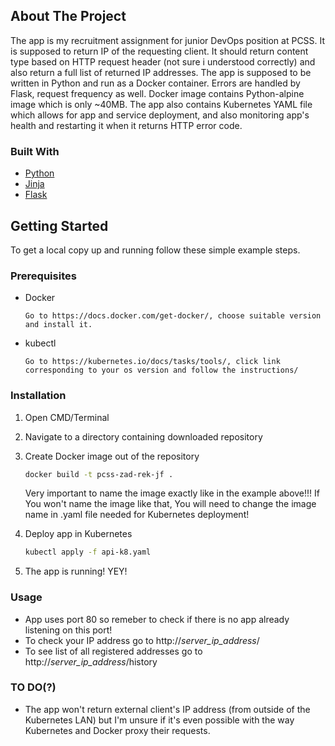 ## About The Project

The app is my recruitment assignment for junior DevOps position at PCSS. It is supposed to return IP of the requesting client. 
It should return content type based on HTTP request header (not sure i understood correctly) and also return a full list of returned IP addresses.
The app is supposed to be written in Python and run as a Docker container. Errors are handled by Flask, request frequency as well. 
Docker image contains Python-alpine image which is only ~40MB. The app also contains Kubernetes YAML file which allows for app and service deployment, and also monitoring app's health and restarting it when it returns HTTP error code.



### Built With

* [Python](https://www.python.org/)
* [Jinja](https://jinja.palletsprojects.com/en/3.0.x/)
* [Flask](https://flask.palletsprojects.com/en/2.0.x/)



<!-- GETTING STARTED -->
## Getting Started

To get a local copy up and running follow these simple example steps.

### Prerequisites


* Docker
	```
	Go to https://docs.docker.com/get-docker/, choose suitable version and install it.
	```
* kubectl
	```
	Go to https://kubernetes.io/docs/tasks/tools/, click link corresponding to your os version and follow the instructions/
	```
	
### Installation

1. Open CMD/Terminal
2. Navigate to a directory containing downloaded repository
3. Create Docker image out of the repository
	```sh
	docker build -t pcss-zad-rek-jf .
	```
	
	Very important to name the image exactly like in the example above!!! If You won't name the image like that, You will need to change the image name in .yaml file needed for Kubernetes deployment!
	
4. Deploy app in Kubernetes
   ```sh
   kubectl apply -f api-k8.yaml
   ```
5. The app is running! YEY!



### Usage
* App uses port 80 so remeber to check if there is no app already listening on this port!
* To check your IP address go to http://*server_ip_address*/ </br>
* To see list of all registered addresses go to http://*server_ip_address*/history



### TO DO(?)

* The app won't return external client's IP address (from outside of the Kubernetes LAN) 
	but I'm unsure if it's even possible with the way Kubernetes and Docker proxy their requests.
